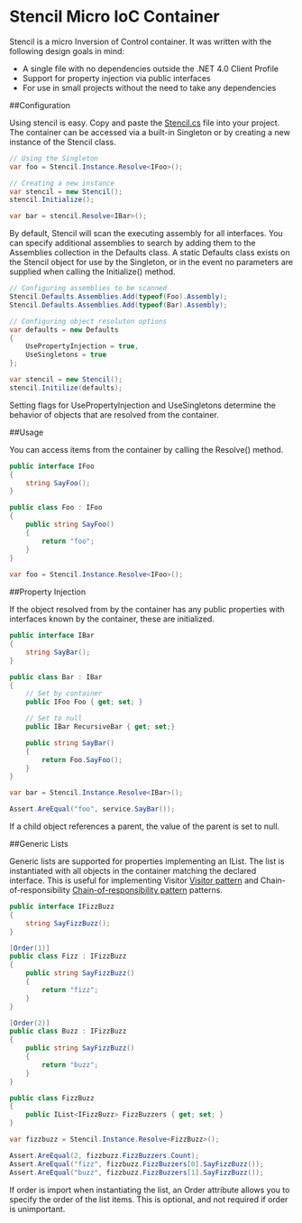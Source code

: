 # Stencil Micro IoC Container

Stencil is a micro Inversion of Control container.  It was written with the following design goals in mind:

 - A single file with no dependencies outside the .NET 4.0 Client Profile
 - Support for property injection via public interfaces
 - For use in small projects without the need to take any dependencies

##Configuration

Using stencil is easy.  Copy and paste the [Stencil.cs](https://raw.github.com/flipbit/stencil/master/Source/Stencil/Stencil.cs) file into your project.  The container can be accessed via a built-in Singleton or by creating a new instance of the Stencil class.

```c#
// Using the Singleton
var foo = Stencil.Instance.Resolve<IFoo>();

// Creating a new instance
var stencil = new Stencil();
stencil.Initialize();

var bar = stencil.Resolve<IBar>();
```
By default, Stencil will scan the executing assembly for all interfaces.  You can specify additional assemblies to search by adding them to the Assemblies collection in the Defaults class.  A static Defaults class exists on the Stencil object for use by the Singleton, or in the event no parameters are supplied when calling the Initialize() method.

```c#
// Configuring assemblies to be scanned
Stencil.Defaults.Assemblies.Add(typeof(Foo).Assembly);
Stencil.Defaults.Assemblies.Add(typeof(Bar).Assembly);

// Configuring object resoluton options
var defaults = new Defaults
{
    UsePropertyInjection = true,
    UseSingletons = true
};

var stencil = new Stencil();
stencil.Initilize(defaults);
```

Setting flags for UsePropertyInjection and UseSingletons determine the behavior of objects that are resolved from the container.

##Usage

You can access items from the container by calling the Resolve() method.

```c#
public interface IFoo
{
    string SayFoo();
}

public class Foo : IFoo
{
    public string SayFoo()
    {
        return "foo";
    }
}
  	
var foo = Stencil.Instance.Resolve<IFoo>();
```

##Property Injection

If the object resolved from by the container has any public properties with interfaces known by the container, these are initialized.


```c#
public interface IBar
{
    string SayBar();
}

public class Bar : IBar
{
	// Set by container
    public IFoo Foo { get; set; }

    // Set to null
    public IBar RecursiveBar { get; set;}

    public string SayBar()
    {
        return Foo.SayFoo();
    }
}

var bar = Stencil.Instance.Resolve<IBar>();

Assert.AreEqual("foo", service.SayBar());
```

If a child object references a parent, the value of the parent is set to null.

##Generic Lists

Generic lists are supported for properties implementing an IList.  The list is instantiated with all objects in the container matching the declared interface.  This is useful for implementing Visitor [Visitor pattern](http://en.wikipedia.org/wiki/Visitor_pattern) and Chain-of-responsibility [Chain-of-responsibility pattern](http://en.wikipedia.org/wiki/Chain-of-responsibility_pattern) patterns.

```c#
public interface IFizzBuzz
{
    string SayFizzBuzz();
}

[Order(1)]
public class Fizz : IFizzBuzz
{
    public string SayFizzBuzz()
    {
        return "fizz";
    }
}

[Order(2)]
public class Buzz : IFizzBuzz
{
    public string SayFizzBuzz()
    {
        return "buzz";
    }
}

public class FizzBuzz
{
    public IList<IFizzBuzz> FizzBuzzers { get; set; }
}

var fizzbuzz = Stencil.Instance.Resolve<FizzBuzz>();

Assert.AreEqual(2, fizzbuzz.FizzBuzzers.Count);
Assert.AreEqual("fizz", fizzbuzz.FizzBuzzers[0].SayFizzBuzz());
Assert.AreEqual("buzz", fizzbuzz.FizzBuzzers[1].SayFizzBuzz());
```

If order is import when instantiating the list, an Order attribute allows you to specify the order of the list items.  This is optional, and not required if order is unimportant.